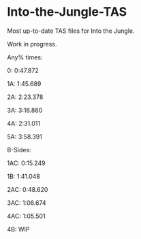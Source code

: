 # Into-the-Jungle-TAS
Most up-to-date TAS files for Into the Jungle.

Work in progress.


Any% times:

0:  0:47.872

1A: 1:45.689

2A: 2:23.378

3A: 3:16.860

4A: 2:31.011

5A: 3:58.391


B-Sides:

1AC: 0:15.249

1B: 1:41.048

2AC: 0:48.620

3AC: 1:06.674

4AC: 1:05.501

4B: WIP